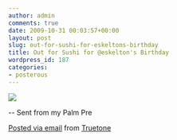 ```yaml
---
author: admin
comments: true
date: 2009-10-31 00:03:57+00:00
layout: post
slug: out-for-sushi-for-eskeltons-birthday
title: Out for Sushi for @eskelton's Birthday
wordpress_id: 187
categories:
- posterous
---
```


[![](http://posterous.com/getfile/files.posterous.com/truetone/iQoj32eH1Q1Na514ZiQ3xXOpJSTZ4xkVsnGvQ57aL1YoqvatomeAC21OnQXQ/CIMG0120.jpg.scaled.500.jpg)](http://posterous.com/getfile/files.posterous.com/truetone/S3rpsPdNeIp43ofZ7aDlkkCsVizhrKwrSlLDGxF4PhLBSwBEPPSoMUJ8GXRm/CIMG0120.jpg.scaled.1000.jpg)

-- Sent from my Palm Pre

  


     

 [Posted via email](http://posterous.com)   from [Truetone](http://truetone.posterous.com/out-for-sushi-for-eskeltons-birthday)  

 

